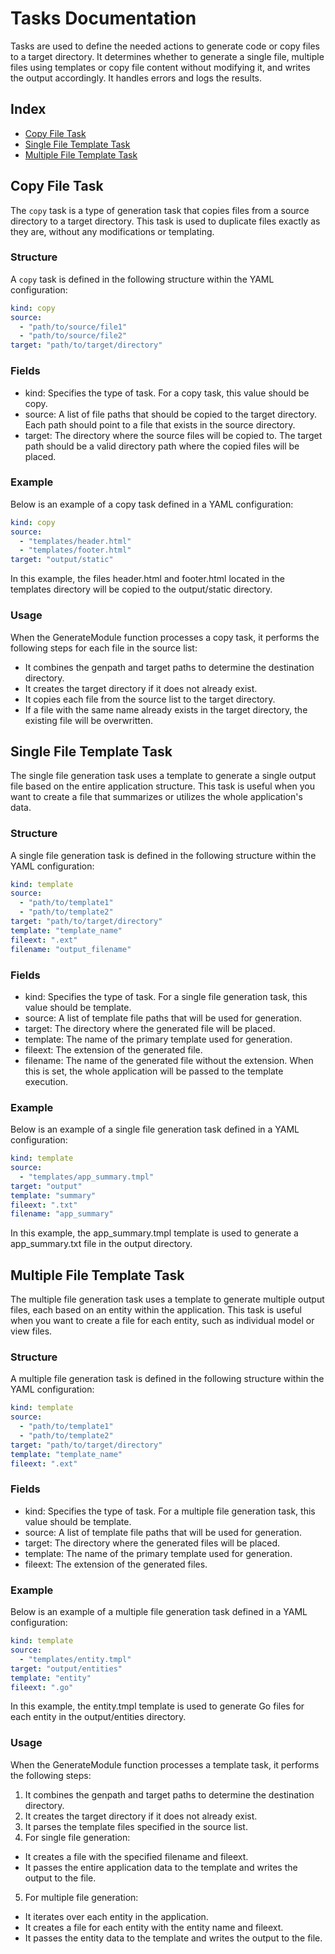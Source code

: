 # Tasks Documentation
Tasks are used to define the needed actions to generate code or copy files to a target directory. It determines whether to generate a single file, multiple files using 
templates or copy file content without modifying it, and writes the output accordingly. It handles errors and logs the results.

## Index
* [Copy File Task](#copy-file-task)
* [Single File Template Task](#Single-File-Template-Task)
* [Multiple File Template Task](#Multiple-File-Template-Task)

## Copy File Task

The `copy` task is a type of generation task that copies files from a source directory to a target directory. This task is used to duplicate files exactly as they are, without any modifications or templating.

### Structure

A `copy` task is defined in the following structure within the YAML configuration:

```yaml
kind: copy
source:
  - "path/to/source/file1"
  - "path/to/source/file2"
target: "path/to/target/directory"
```

### Fields
* kind: Specifies the type of task. For a copy task, this value should be copy.
* source: A list of file paths that should be copied to the target directory. Each path should point to a file that exists in the source directory.
* target: The directory where the source files will be copied to. The target path should be a valid directory path where the copied files will be placed.

### Example
Below is an example of a copy task defined in a YAML configuration:

```yaml
kind: copy
source:
  - "templates/header.html"
  - "templates/footer.html"
target: "output/static"
```
In this example, the files header.html and footer.html located in the templates directory will be copied to the output/static directory.

### Usage
When the GenerateModule function processes a copy task, it performs the following steps for each file in the source list:

* It combines the genpath and target paths to determine the destination directory.
* It creates the target directory if it does not already exist.
* It copies each file from the source list to the target directory.
* If a file with the same name already exists in the target directory, the existing file will be overwritten.

## Single File Template Task
The single file generation task uses a template to generate a single output file based on the entire application structure. This task is useful when you want to create a file that summarizes or utilizes the whole application's data.

### Structure
A single file generation task is defined in the following structure within the YAML configuration:

```YAML
kind: template
source:
  - "path/to/template1"
  - "path/to/template2"
target: "path/to/target/directory"
template: "template_name"
fileext: ".ext"
filename: "output_filename"
```

### Fields
* kind: Specifies the type of task. For a single file generation task, this value should be template.
* source: A list of template file paths that will be used for generation.
* target: The directory where the generated file will be placed.
* template: The name of the primary template used for generation.
* fileext: The extension of the generated file.
* filename: The name of the generated file without the extension. When this is set, the whole application will be passed to the template execution.

### Example
Below is an example of a single file generation task defined in a YAML configuration:

```YAML
kind: template
source:
  - "templates/app_summary.tmpl"
target: "output"
template: "summary"
fileext: ".txt"
filename: "app_summary"
```

In this example, the app_summary.tmpl template is used to generate a app_summary.txt file in the output directory.

## Multiple File Template Task
The multiple file generation task uses a template to generate multiple output files, each based on an entity within the application. This task is useful when you want to create a file for each entity, such as individual model or view files.

### Structure
A multiple file generation task is defined in the following structure within the YAML configuration:

```YAML
kind: template
source:
  - "path/to/template1"
  - "path/to/template2"
target: "path/to/target/directory"
template: "template_name"
fileext: ".ext"
```

### Fields
* kind: Specifies the type of task. For a multiple file generation task, this value should be template.
* source: A list of template file paths that will be used for generation.
* target: The directory where the generated files will be placed.
* template: The name of the primary template used for generation.
* fileext: The extension of the generated files.

### Example
Below is an example of a multiple file generation task defined in a YAML configuration:

```YAML
kind: template
source:
  - "templates/entity.tmpl"
target: "output/entities"
template: "entity"
fileext: ".go"
```

In this example, the entity.tmpl template is used to generate Go files for each entity in the output/entities directory.

### Usage
When the GenerateModule function processes a template task, it performs the following steps:

1. It combines the genpath and target paths to determine the destination directory.
2. It creates the target directory if it does not already exist.
3. It parses the template files specified in the source list.
4. For single file generation:
  * It creates a file with the specified filename and fileext.
  * It passes the entire application data to the template and writes the output to the file.
5. For multiple file generation:
  * It iterates over each entity in the application.
  * It creates a file for each entity with the entity name and fileext.
  * It passes the entity data to the template and writes the output to the file.

